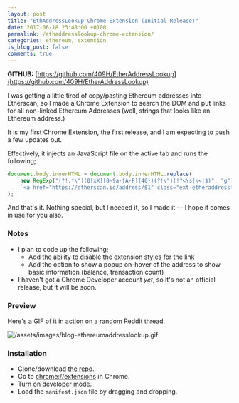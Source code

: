 ```yaml
---
layout: post
title: "EthAddressLookup Chrome Extension (Initial Release)"
date: 2017-06-18 23:48:00 +0100
permalink: /ethaddresslookup-chrome-extension/
categories: ethereum, extension
is_blog_post: false
comments: true
---
```


**GITHUB:** [https://github.com/409H/EtherAddressLookup](https://github.com/409H/EtherAddressLookup)


I was getting a little tired of copy/pasting Ethereum addresses into Etherscan, so I made a Chrome Extension to search the
DOM and put links for all non-linked Ethereum Addresses (well, strings that looks like an Ethereum address.)

It is my first Chrome Extension, the first release, and I am expecting to push a few updates out.

Effectively, it injects an JavaScript file on the active tab and runs the following;

```js
document.body.innerHTML = document.body.innerHTML.replace(
    new RegExp("(?!.*\")(0[xX][0-9a-fA-F]{40})(?!\")(!?<\s|\<|$)", "g"), 
    `<a href="https://etherscan.io/address/$1" class="ext-etheraddresslookup-link">$1</a>$2`
);
```

And that's it. Nothing special, but I needed it, so I made it &mdash; I hope it comes in use for you also.

### Notes
* I plan to code up the following;
  * Add the ability to disable the extension styles for the link
  * Add the option to show a popup on-hover of the address to show basic information (balance, transaction count)
* I haven't got a Chrome Developer account *yet*, so it's not an official release, but it will be soon.

### Preview

Here's a GIF of it in action on a random Reddit thread.

![/assets/images/blog-ethereumaddresslookup.gif](/assets/images/blog-ethereumaddresslookup.gif)

### Installation

* Clone/download [the repo](https://github.com/409H/EtherAddressLookup).
* Go to [chrome://extensions](chrome://extensions) in Chrome.
* Turn on developer mode.
* Load the `manifest.json` file by dragging and dropping.
